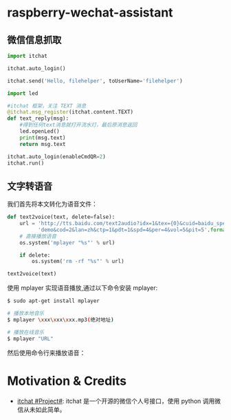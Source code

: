 # raspberry-wechat-assistant

## 微信信息抓取

```py
import itchat

itchat.auto_login()

itchat.send('Hello, filehelper', toUserName='filehelper')
```

```py
import led

#itchat 框架，关注 TEXT 消息
@itchat.msg_register(itchat.content.TEXT)
def text_reply(msg):
    #得到任何text消息就打开流水灯，最后原消息返回
    led.openLed()
    print(msg.text)
    return msg.text

itchat.auto_login(enableCmdQR=2)
itchat.run()
```

## 文字转语音

我们首先将本文转化为语音文件：

```py
def text2voice(text, delete=false):
    url = 'http://tts.baidu.com/text2audio?idx=1&tex={0}&cuid=baidu_speech_' \
          'demo&cod=2&lan=zh&ctp=1&pdt=1&spd=4&per=4&vol=5&pit=5'.format(text)
    # 直接播放语音
    os.system('mplayer "%s"' % url)

    if delete:
        os.system('rm -rf "%s"' % url)

text2voice(text)
```

使用 mplayer 实现语音播放,通过以下命令安装 mplayer:

```sh
$ sudo apt-get install mplayer

# 播放本地音乐
$ mplayer \xxx\xxx\xxx.mp3(绝对地址)

# 播放在线音乐
$ mplayer "URL"
```

然后使用命令行来播放语音：

# Motivation & Credits

- [itchat #Project#](https://github.com/littlecodersh/ItChat): itchat 是一个开源的微信个人号接口，使用 python 调用微信从未如此简单。
